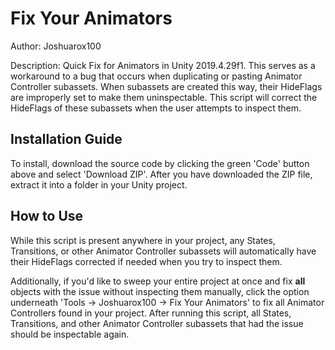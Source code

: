 # Fix Your Animators
Author: Joshuarox100

Description: Quick Fix for Animators in Unity 2019.4.29f1. This serves as a workaround to a bug that occurs when duplicating or pasting Animator Controller subassets. When subassets are created this way, their HideFlags are improperly set to make them uninspectable. This script will correct the HideFlags of these subassets when the user attempts to inspect them.

## Installation Guide
To install, download the source code by clicking the green 'Code' button above and select 'Download ZIP'.
After you have downloaded the ZIP file, extract it into a folder in your Unity project.

## How to Use
While this script is present anywhere in your project, any States, Transitions, or other Animator Controller subassets will automatically have their HideFlags corrected if needed when you try to inspect them.

Additionally, if you'd like to sweep your entire project at once and fix **all** objects with the issue without inspecting them manually, click the option underneath 'Tools -> Joshuarox100 -> Fix Your Animators' to fix all Animator Controllers found in your project. After running this script, all States, Transitions, and other Animator Controller subassets that had the issue should be inspectable again.